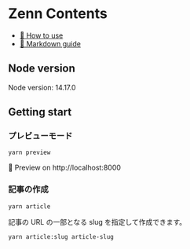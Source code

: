 # Zenn Contents

- [📘 How to use](https://zenn.dev/zenn/articles/zenn-cli-guide)
- [📘 Markdown guide](https://zenn.dev/zenn/articles/markdown-guide)

## Node version

Node version: 14.17.0

## Getting start

### プレビューモード

```sh
yarn preview
```

👀 Preview on http://localhost:8000

### 記事の作成

```sh
yarn article
```

記事の URL の一部となる slug を指定して作成できます。

```sh
yarn article:slug article-slug
```
